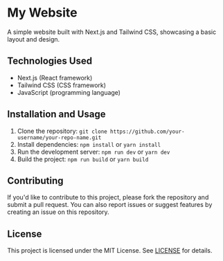 # My Website

A simple website built with Next.js and Tailwind CSS, showcasing a basic layout and design.

## Technologies Used

* Next.js (React framework)
* Tailwind CSS (CSS framework)
* JavaScript (programming language)

## Installation and Usage

1. Clone the repository: `git clone https://github.com/your-username/your-repo-name.git`
2. Install dependencies: `npm install` or `yarn install`
3. Run the development server: `npm run dev` or `yarn dev`
4. Build the project: `npm run build` or `yarn build`

## Contributing

If you'd like to contribute to this project, please fork the repository and submit a pull request. You can also report issues or suggest features by creating an issue on this repository.

## License

This project is licensed under the MIT License. See [LICENSE](LICENSE) for details.